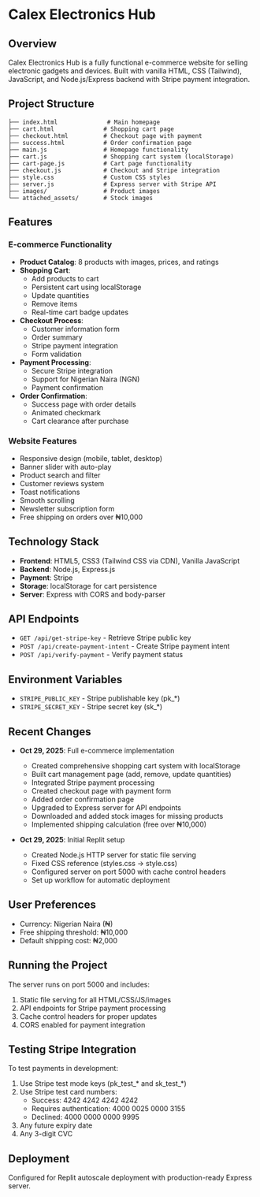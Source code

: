 # Calex Electronics Hub

## Overview
Calex Electronics Hub is a fully functional e-commerce website for selling electronic gadgets and devices. Built with vanilla HTML, CSS (Tailwind), JavaScript, and Node.js/Express backend with Stripe payment integration.

## Project Structure
```
├── index.html              # Main homepage
├── cart.html              # Shopping cart page
├── checkout.html          # Checkout page with payment
├── success.html           # Order confirmation page
├── main.js                # Homepage functionality
├── cart.js                # Shopping cart system (localStorage)
├── cart-page.js           # Cart page functionality
├── checkout.js            # Checkout and Stripe integration
├── style.css              # Custom CSS styles
├── server.js              # Express server with Stripe API
├── images/                # Product images
└── attached_assets/       # Stock images
```

## Features

### E-commerce Functionality
- **Product Catalog**: 8 products with images, prices, and ratings
- **Shopping Cart**: 
  - Add products to cart
  - Persistent cart using localStorage
  - Update quantities
  - Remove items
  - Real-time cart badge updates
- **Checkout Process**:
  - Customer information form
  - Order summary
  - Stripe payment integration
  - Form validation
- **Payment Processing**:
  - Secure Stripe integration
  - Support for Nigerian Naira (NGN)
  - Payment confirmation
- **Order Confirmation**: 
  - Success page with order details
  - Animated checkmark
  - Cart clearance after purchase

### Website Features
- Responsive design (mobile, tablet, desktop)
- Banner slider with auto-play
- Product search and filter
- Customer reviews system
- Toast notifications
- Smooth scrolling
- Newsletter subscription form
- Free shipping on orders over ₦10,000

## Technology Stack
- **Frontend**: HTML5, CSS3 (Tailwind CSS via CDN), Vanilla JavaScript
- **Backend**: Node.js, Express.js
- **Payment**: Stripe
- **Storage**: localStorage for cart persistence
- **Server**: Express with CORS and body-parser

## API Endpoints
- `GET /api/get-stripe-key` - Retrieve Stripe public key
- `POST /api/create-payment-intent` - Create Stripe payment intent
- `POST /api/verify-payment` - Verify payment status

## Environment Variables
- `STRIPE_PUBLIC_KEY` - Stripe publishable key (pk_*)
- `STRIPE_SECRET_KEY` - Stripe secret key (sk_*)

## Recent Changes
- **Oct 29, 2025**: Full e-commerce implementation
  - Created comprehensive shopping cart system with localStorage
  - Built cart management page (add, remove, update quantities)
  - Integrated Stripe payment processing
  - Created checkout page with payment form
  - Added order confirmation page
  - Upgraded to Express server for API endpoints
  - Downloaded and added stock images for missing products
  - Implemented shipping calculation (free over ₦10,000)
  
- **Oct 29, 2025**: Initial Replit setup
  - Created Node.js HTTP server for static file serving
  - Fixed CSS reference (styles.css → style.css)
  - Configured server on port 5000 with cache control headers
  - Set up workflow for automatic deployment

## User Preferences
- Currency: Nigerian Naira (₦)
- Free shipping threshold: ₦10,000
- Default shipping cost: ₦2,000

## Running the Project
The server runs on port 5000 and includes:
1. Static file serving for all HTML/CSS/JS/images
2. API endpoints for Stripe payment processing
3. Cache control headers for proper updates
4. CORS enabled for payment integration

## Testing Stripe Integration
To test payments in development:
1. Use Stripe test mode keys (pk_test_* and sk_test_*)
2. Use Stripe test card numbers:
   - Success: 4242 4242 4242 4242
   - Requires authentication: 4000 0025 0000 3155
   - Declined: 4000 0000 0000 9995
3. Any future expiry date
4. Any 3-digit CVC

## Deployment
Configured for Replit autoscale deployment with production-ready Express server.
